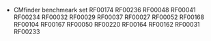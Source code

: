 - CMfinder benchmeark set
RF00174
RF00236
RF00048
RF00041
RF00234
RF00032
RF00029
RF00037
RF00027
RF00052
RF00168
RF00104
RF00167
RF00050
RF00220
RF00164
RF00162
RF00031
RF00233
